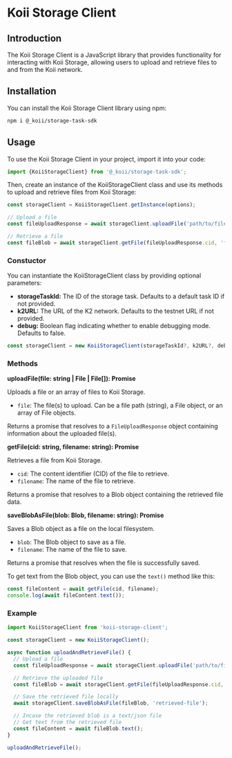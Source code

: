 # Koii Storage Client

## Introduction

The Koii Storage Client is a JavaScript library that provides functionality for interacting with Koii Storage, allowing users to upload and retrieve files to and from the Koii network.

## Installation

You can install the Koii Storage Client library using npm:

```bash
npm i @_koii/storage-task-sdk
```

## Usage

To use the Koii Storage Client in your project, import it into your code:

```javascript
import {KoiiStorageClient} from '@_koii/storage-task-sdk';
```

Then, create an instance of the KoiiStorageClient class and use its methods to upload and retrieve files from Koii Storage:

```javascript
const storageClient = KoiiStorageClient.getInstance(options);

// Upload a file
const fileUploadResponse = await storageClient.uploadFile('path/to/file');

// Retrieve a file
const fileBlob = await storageClient.getFile(fileUploadResponse.cid, 'filename');
```

### Constuctor

You can instantiate the KoiiStorageClient class by providing optional parameters:

- **storageTaskId:** The ID of the storage task. Defaults to a default task ID if not provided.
- **k2URL:** The URL of the K2 network. Defaults to the testnet URL if not provided.
- **debug:** Boolean flag indicating whether to enable debugging mode. Defaults to false.

```javascript
const storageClient = new KoiiStorageClient(storageTaskId?, k2URL?, debug?);
```

### Methods

**uploadFile(file: string | File | File[]): Promise<FileUploadResponse>**

Uploads a file or an array of files to Koii Storage.

- `file`: The file(s) to upload. Can be a file path (string), a File object, or an array of File objects.

Returns a promise that resolves to a `FileUploadResponse` object containing information about the uploaded file(s).

**getFile(cid: string, filename: string): Promise<Blob>**

Retrieves a file from Koii Storage.

- `cid`: The content identifier (CID) of the file to retrieve.
- `filename`: The name of the file to retrieve.

Returns a promise that resolves to a Blob object containing the retrieved file data.

**saveBlobAsFile(blob: Blob, filename: string): Promise<void>**

Saves a Blob object as a file on the local filesystem.

- `blob`: The Blob object to save as a file.
- `filename`: The name of the file to save.

Returns a promise that resolves when the file is successfully saved.

To get text from the Blob object, you can use the `text()` method like this:

```javascript
const fileContent = await getFile(cid, filename);
console.log(await fileContent.text());
```

### Example

```javascript
import KoiiStorageClient from 'koii-storage-client';

const storageClient = new KoiiStorageClient();

async function uploadAndRetrieveFile() {
  // Upload a file
  const fileUploadResponse = await storageClient.uploadFile('path/to/file');

  // Retrieve the uploaded file
  const fileBlob = await storageClient.getFile(fileUploadResponse.cid, 'filename');

  // Save the retrieved file locally
  await storageClient.saveBlobAsFile(fileBlob, 'retrieved-file');

  // Incase the retrieved blob is a text/json file
  // Get text from the retrieved file
  const fileContent = await fileBlob.text();
}

uploadAndRetrieveFile();
```
